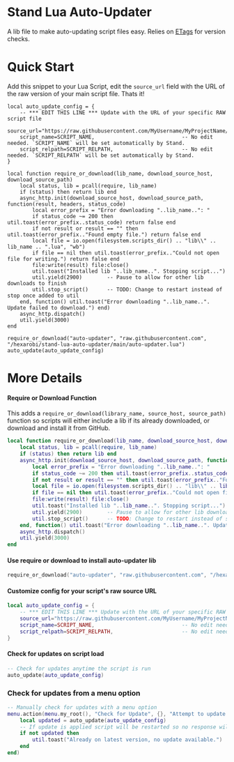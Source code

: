 # Stand Lua Auto-Updater

A lib file to make auto-updating script files easy. Relies on [ETags](https://developer.mozilla.org/en-US/docs/Web/HTTP/Headers/ETag) for version checks.

# Quick Start

Add this snippet to your Lua Script, edit the `source_url` field with the URL of the raw version of your main script file. Thats it!

```
local auto_update_config = {
    -- *** EDIT THIS LINE *** Update with the URL of your specific RAW script file
    source_url="https://raw.githubusercontent.com/MyUsername/MyProjectName/main/MyScriptName.lua",
    script_name=SCRIPT_NAME,                            -- No edit needed. `SCRIPT_NAME` will be set automatically by Stand.
    script_relpath=SCRIPT_RELPATH,                      -- No edit needed. `SCRIPT_RELPATH` will be set automatically by Stand.
}

local function require_or_download(lib_name, download_source_host, download_source_path)
    local status, lib = pcall(require, lib_name)
    if (status) then return lib end
    async_http.init(download_source_host, download_source_path, function(result, headers, status_code)
        local error_prefix = "Error downloading "..lib_name..": "
        if status_code ~= 200 then util.toast(error_prefix..status_code) return false end
        if not result or result == "" then util.toast(error_prefix.."Found empty file.") return false end
        local file = io.open(filesystem.scripts_dir() .. "lib\\" .. lib_name .. ".lua", "wb")
        if file == nil then util.toast(error_prefix.."Could not open file for writing.") return false end
        file:write(result) file:close()
        util.toast("Installed lib "..lib_name..". Stopping script...")
        util.yield(2900)        -- Pause to allow for other lib downloads to finish
        util.stop_script()      -- TODO: Change to restart instead of stop once added to util
    end, function() util.toast("Error downloading "..lib_name..". Update failed to download.") end)
    async_http.dispatch()
    util.yield(3000)
end

require_or_download("auto-updater", "raw.githubusercontent.com", "/hexarobi/stand-lua-auto-updater/main/auto-updater.lua")
auto_update(auto_update_config)
```

# More Details

#### Require or Download Function

This adds a `require_or_download(library_name, source_host, source_path)` function so scripts will either 
include a lib if its already downloaded, or download and install it from GitHub.

```lua
local function require_or_download(lib_name, download_source_host, download_source_path)
    local status, lib = pcall(require, lib_name)
    if (status) then return lib end
    async_http.init(download_source_host, download_source_path, function(result, headers, status_code)
        local error_prefix = "Error downloading "..lib_name..": "
        if status_code ~= 200 then util.toast(error_prefix..status_code) return false end
        if not result or result == "" then util.toast(error_prefix.."Found empty file.") return false end
        local file = io.open(filesystem.scripts_dir() .. "lib\\" .. lib_name .. ".lua", "wb")
        if file == nil then util.toast(error_prefix.."Could not open file for writing.") return false end
        file:write(result) file:close()
        util.toast("Installed lib "..lib_name..". Stopping script...")
        util.yield(2900)        -- Pause to allow for other lib downloads to finish
        util.stop_script()      -- TODO: Change to restart instead of stop once added to util
    end, function() util.toast("Error downloading "..lib_name..". Update failed to download.") end)
    async_http.dispatch()
    util.yield(3000)
end
```

#### Use require or download to install auto-updater lib

```lua
require_or_download("auto-updater", "raw.githubusercontent.com", "/hexarobi/stand-lua-auto-updater/main/auto-updater.lua")
```

#### Customize config for your script's raw source URL

```lua
local auto_update_config = {
    -- *** EDIT THIS LINE *** Update with the URL of your specific RAW script file
    source_url="https://raw.githubusercontent.com/MyUsername/MyProjectName/main/MyScriptName.lua",
    script_name=SCRIPT_NAME,                            -- No edit needed. `SCRIPT_NAME` will be set automatically by Stand.
    script_relpath=SCRIPT_RELPATH,                      -- No edit needed. `SCRIPT_RELPATH` will be set automatically by Stand.
}
```

#### Check for updates on script load

```lua
-- Check for updates anytime the script is run
auto_update(auto_update_config)
```

### Check for updates from a menu option

```lua
-- Manually check for updates with a menu option
menu.action(menu.my_root(), "Check for Update", {}, "Attempt to update to latest version", function()
    local updated = auto_update(auto_update_config)
    -- If update is applied script will be restarted so no response will return
    if not updated then
        util.toast("Already on latest version, no update available.")
    end
end)
```
